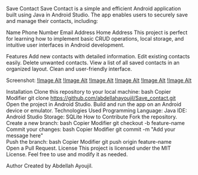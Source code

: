 Save Contact
Save Contact is a simple and efficient Android application built using Java in Android Studio. The app enables users to securely save and manage their contacts, including:

Name
Phone Number
Email Address
Home Address
This project is perfect for learning how to implement basic CRUD operations, local storage, and intuitive user interfaces in Android development.

Features
Add new contacts with detailed information.
Edit existing contacts easily.
Delete unwanted contacts.
View a list of all saved contacts in an organized layout.
Clean and user-friendly interface.


Screenshot:
[!Image Alt](https://github.com/abdellahayoujil/Save_contact/blob/8161f030cb7a57087d12d3f40537730db1468d8c/S1.jpg)
[!Image Alt](https://github.com/abdellahayoujil/Save_contact/blob/f04d8faae369620c691030916c872c01cdc0d7a2/S3.jpg)
[!Image Alt](https://github.com/abdellahayoujil/Save_contact/blob/778aafb66160f3ff00702c66685b4179c199e10d/S4.jpg)
[!Image Alt](https://github.com/abdellahayoujil/Save_contact/blob/f27ce8ec53edf4aeb491805898d601e8cf2aba4f/S5.jpg)
[!Image Alt](https://github.com/abdellahayoujil/Save_contact/blob/22381672db9b943e282b57d062374328e010b27d/S6.jpg)
[!Image Alt](https://github.com/abdellahayoujil/Save_contact/blob/abb831586e2e7a9f20521140c03ee5d9037fe23e/S7.jpg)


Installation
Clone this repository to your local machine:
bash
Copier
Modifier
git clone https://github.com/abdellahayoujil/Save_contact.git  
Open the project in Android Studio.
Build and run the app on an Android device or emulator.
Technologies Used
Programming Language: Java
IDE: Android Studio
Storage: SQLite
How to Contribute
Fork the repository.
Create a new branch:
bash
Copier
Modifier
git checkout -b feature-name  
Commit your changes:
bash
Copier
Modifier
git commit -m "Add your message here"  
Push the branch:
bash
Copier
Modifier
git push origin feature-name  
Open a Pull Request.
License
This project is licensed under the MIT License. Feel free to use and modify it as needed.

Author
Created by Abdellah Ayoujil.
